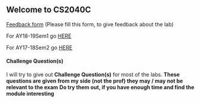 ## Welcome to CS2040C

  [Feedback form](https://docs.google.com/forms/d/e/1FAIpQLScLeIezAu3Bueokx98FzaNraoK_90lxMd6trBRnnNLXKQjojg/viewform?usp=sf_link) (Please fill this form, to give feedback about the lab)

  For AY18-19Sem1 go [HERE](https://sidhant007.github.io/CS2040C/AY18-19Sem1)

  For AY17-18Sem2 go [HERE](https://sidhant007.github.io/CS2040C/AY17-18Sem2)

#### Challenge Question(s)
I will try to give out **Challenge Question(s)** for most of the labs.
**These questions are given from my side (not the prof) they may / may not be relevant to the exam**
**Do try them out, if you have enough time and find the module interesting**
